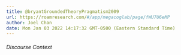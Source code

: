 ```yaml
---
title: @bryantGroundedTheoryPragmatism2009
url: https://roamresearch.com/#/app/megacoglab/page/fWU7U6eMP
author: Joel Chan
date: Mon Jan 03 2022 14:17:32 GMT-0500 (Eastern Standard Time)
---
```




###### Discourse Context


